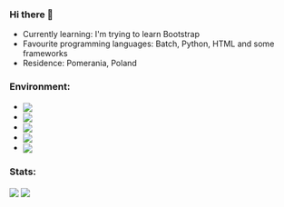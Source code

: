 ### Hi there 👋



- Currently learning: I'm trying to learn Bootstrap
- Favourite programming languages: Batch, Python, HTML and some frameworks
- Residence: Pomerania, Poland

### Environment:
 - <img align="center" src="https://img.shields.io/badge/Windows_11-1nd._OS-2ea44f?style=for-the-badge&logo=windows11" />
 - <img align="center" src="https://img.shields.io/badge/Fedora-2nd. OS-2ea44f?style=for-the-badge&logo=fedora" />
 - <img align="center" src="https://img.shields.io/badge/iOS-Mobile_OS-2ea44f?style=for-the-badge&logo=apple" />
 - <img align="center" src="https://img.shields.io/badge/JetBrains-IDE'S-2ea44f?style=for-the-badge&logo=jetbrains" />
 - <img align="center" src="https://img.shields.io/badge/ESP_SoC's-Favourity_Toy-2ea44f?style=for-the-badge&logo=espressif" />

 
### Stats:
<img align="center" src="https://github-readme-stats.vercel.app/api?username=000rosiu&count_private=true&show_icons=true&layout=compact" />
<img align="center" src="https://github-readme-stats.vercel.app/api/top-langs/?username=000rosiu&count_private=true&langs_count=7&hide=html&exclude_repo=alarmclock-esp,aosp-calculator,sway,ESP8266_RTOS_SDK,DefinitelyTyped,laboratory,dotfiles&layout=compact" />
